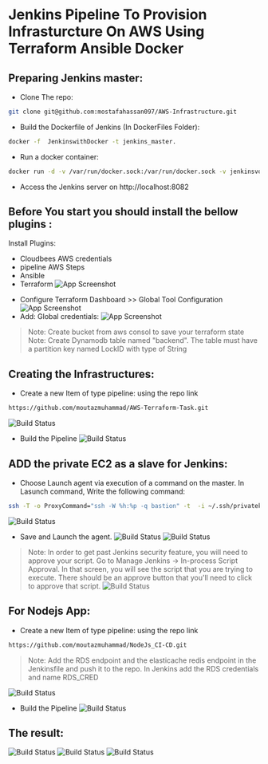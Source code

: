 # Jenkins Pipeline To Provision Infrasturcture On AWS Using Terraform Ansible Docker 

## Preparing Jenkins master:
* Clone The repo:
```sh
git clone git@github.com:mostafahassan097/AWS-Infrastructure.git 
```
* Build the Dockerfile of Jenkins (In DockerFiles Folder):
```sh
docker -f  JenkinswithDocker -t jenkins_master.
```
* Run a docker container:
```sh
docker run -d -v /var/run/docker.sock:/var/run/docker.sock -v jenkinsvol1:/var/jenkins_home -p 8082:8080 jenkins_master
```
* Access the Jenkins server on http://localhost:8082

## Before You start you should install the bellow plugins :
Install Plugins:
- Cloudbees AWS credentials
- pipeline AWS Steps
- Ansible
- Terraform
![App Screenshot](https://github.com/mostafahassan097/AWS-Infrastructure/blob/main/screenshots/11.png)
* Configure Terraform Dashboard >> Global Tool Configuration
![App Screenshot](https://github.com/mostafahassan097/AWS-Infrastructure/blob/main/screenshots/12.png)
* Add: Global credentials:
![App Screenshot](https://github.com/mostafahassan097/AWS-Infrastructure/blob/main/screenshots/13.png)

> Note: Create bucket  from aws consol to save your terraform state 
> Note: Create Dynamodb table named "backend". The table must have a partition key named LockID with type of String 


## Creating the Infrastructures:
* Create a new Item of type pipeline: using the repo link
```sh
https://github.com/moutazmuhammad/AWS-Terraform-Task.git
```
![Build Status](https://github.com/moutazmuhammad/AWS-Terraform-Task/blob/main/img/5.png?raw=true)
* Build the Pipeline
![Build Status](https://github.com/moutazmuhammad/AWS-Terraform-Task/blob/main/img/6.png?raw=true)

## ADD the private EC2 as a slave for Jenkins:
* Choose Launch agent via execution of a command on the master. In Lasunch command, Write the following command:
```sh
ssh -T -o ProxyCommand="ssh -W %h:%p -q bastion" -t  -i ~/.ssh/privatekey.pem ubuntu@private_ip_of_instance exec  java -jar ~/bin/agent.jar
```
![Build Status](https://github.com/moutazmuhammad/AWS-Terraform-Task/blob/main/img/7.png?raw=true)

* Save and Launch the agent.
![Build Status](https://github.com/moutazmuhammad/AWS-Terraform-Task/blob/main/img/8.png?raw=true)
![Build Status](https://github.com/moutazmuhammad/AWS-Terraform-Task/blob/main/img/9.png?raw=true)

> Note: In order to get past Jenkins security feature, you will need to approve your script. Go to Manage Jenkins -> In-process Script Approval. In that screen, you will see the script that you are trying to execute. There should be an approve button that you'll need to click to approve that script.
![Build Status](https://github.com/moutazmuhammad/AWS-Terraform-Task/blob/main/img/10.png?raw=true)


## For Nodejs App:
* Create a new Item of type pipeline: using the repo link
```sh
https://github.com/moutazmuhammad/NodeJs_CI-CD.git
```

> Note: Add the RDS endpoint and the elasticache redis endpoint in the Jenkinsfile and push it to the repo. In Jenkins add the RDS credentials and name RDS_CRED

![Build Status](https://github.com/moutazmuhammad/AWS-Terraform-Task/blob/main/img/11.png?raw=true)
* Build the Pipeline
![Build Status](https://github.com/moutazmuhammad/AWS-Terraform-Task/blob/main/img/12.png?raw=true)

## The result:
![Build Status](https://github.com/moutazmuhammad/AWS-Terraform-Task/blob/main/img/13.png?raw=true)
![Build Status](https://github.com/moutazmuhammad/AWS-Terraform-Task/blob/main/img/14.png?raw=true)
![Build Status](https://github.com/moutazmuhammad/AWS-Terraform-Task/blob/main/img/15.png?raw=true)





